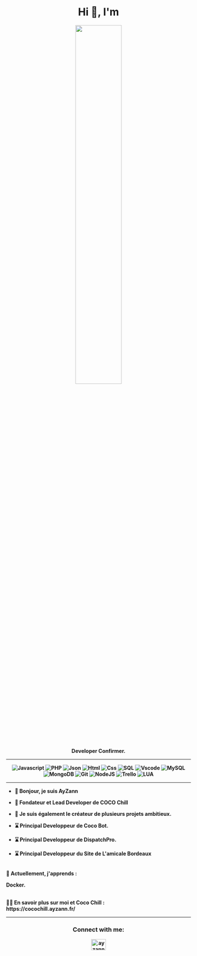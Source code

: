 <div align="center">
<h1>Hi 👋, I'm </h1>
<img src="https://cdn.discordapp.com/attachments/1223412636369289329/1350852579986374686/ayzannlogo.png?ex=67d83f00&is=67d6ed80&hm=de475bac857eaeb8ec03ef8b46e1a8306037397d506d99f2f0d82f70f32973cd&" href="https://github.com/cococrypt" width="50%"/>


<p><strong>Developer Confirmer.
    
<a href="https://imgur.com/a/lj2y0yA" target="_blank" rel="noopener noreferrer"></a>


</div>

<hr>

<div align="center">
    
![Javascript](https://img.shields.io/badge/JavaScript-F7DF1E?style=flat&logo=javascript&logoColor=black)
![PHP](https://img.shields.io/badge/PHP-777BB4?style=flat&logo=PHP&logoColor=white)
![Json](https://img.shields.io/badge/JSON-000000?style=flat&logo=json&logoColor=white)
![Html](https://img.shields.io/badge/HTML5-E34F26?style=flat&logo=html5&logoColor=white)
![Css](https://img.shields.io/badge/CSS3-1572B6?style=flat&logo=css3&logoColor=white)
![SQL](https://img.shields.io/badge/SQL-4479A1?style=flat&logo=MySQL&logoColor=white)
![Vscode](https://img.shields.io/badge/Visual_Studio_Code-007ACC?style=flat&logo=visual%20studio%20code&logoColor=white)
![MySQL](https://img.shields.io/badge/MySQL-4479A1?style=flat&logo=mysql&logoColor=white)
![MongoDB](https://img.shields.io/badge/MongoDB-47A248?style=flat&logo=mongodb&logoColor=white)
![Git](https://img.shields.io/badge/Git-F05032?style=flat&logo=git&logoColor=white)
![NodeJS](https://img.shields.io/badge/Node.js-339933?style=flat&logo=node.js&logoColor=white)
![Trello](https://img.shields.io/badge/Trello-0079BF?style=flat&logo=trello&logoColor=white)
![LUA](https://img.shields.io/badge/LUA-2C2D72?style=flat&logo=lua&logoColor=white)
</div>

<hr>

- 👋 Bonjour, je suis AyZann
- 🎯 Fondateur et Lead Developer de COCO Chill

- 🛒 Je suis également le créateur de plusieurs projets ambitieux.
- ⌛️ Principal Developpeur de Coco Bot.
- ⌛️ Principal Developpeur de DispatchPro.
- ⌛️ Principal Developpeur du Site de L'amicale Bordeaux
  
<br>
🌱 Actuellement, j'apprends :

Docker.

<br>
👨‍💻 En savoir plus sur moi et Coco Chill : <br> https://cocochill.ayzann.fr/

<hr>

<div align="center">
    <h3>Connect with me:</h3>


<a href="https://discord.com/users/475014224897245204" target="blank"><img align="center" src="https://raw.githubusercontent.com/rahuldkjain/github-profile-readme-generator/master/src/images/icons/Social/discord.svg" alt="ayzann" height="30" width="40" /></a>
</div>
